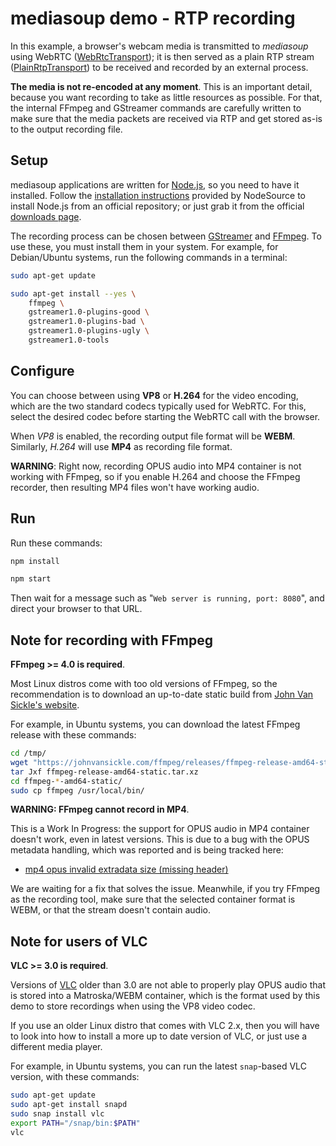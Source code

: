 mediasoup demo - RTP recording
==============================

In this example, a browser's webcam media is transmitted to *mediasoup* using WebRTC ([WebRtcTransport](https://mediasoup.org/documentation/v3/mediasoup/api/#WebRtcTransport)); it is then served as a plain RTP stream ([PlainRtpTransport](https://mediasoup.org/documentation/v3/mediasoup/api/#PlainRtpTransport)) to be received and recorded by an external process.

**The media is not re-encoded at any moment**. This is an important detail, because you want recording to take as little resources as possible. For that, the internal FFmpeg and GStreamer commands are carefully written to make sure that the media packets are received via RTP and get stored as-is to the output recording file.



Setup
-----

mediasoup applications are written for [Node.js](https://nodejs.org/), so you need to have it installed. Follow the [installation instructions](https://github.com/nodesource/distributions/blob/master/README.md) provided by NodeSource to install Node.js from an official repository; or just grab it from the official [downloads page](https://nodejs.org/en/download/).

The recording process can be chosen between [GStreamer](https://gstreamer.freedesktop.org/) and [FFmpeg](https://ffmpeg.org/). To use these, you must install them in your system. For example, for Debian/Ubuntu systems, run the following commands in a terminal:

```sh
sudo apt-get update

sudo apt-get install --yes \
    ffmpeg \
    gstreamer1.0-plugins-good \
    gstreamer1.0-plugins-bad \
    gstreamer1.0-plugins-ugly \
    gstreamer1.0-tools
```



Configure
---------

You can choose between using **VP8** or **H.264** for the video encoding, which are the two standard codecs typically used for WebRTC. For this, select the desired codec before starting the WebRTC call with the browser.

When *VP8* is enabled, the recording output file format will be **WEBM**. Similarly, *H.264* will use **MP4** as recording file format.

**WARNING**: Right now, recording OPUS audio into MP4 container is not working with FFmpeg, so if you enable H.264 and choose the FFmpeg recorder, then resulting MP4 files won't have working audio.



Run
---

Run these commands:

```sh
npm install

npm start
```

Then wait for a message such as "`Web server is running, port: 8080`", and direct your browser to that URL.



Note for recording with FFmpeg
------------------------------

**FFmpeg >= 4.0 is required**.

Most Linux distros come with too old versions of FFmpeg, so the recommendation is to download an up-to-date static build from [John Van Sickle's website](https://www.johnvansickle.com/ffmpeg/).

For example, in Ubuntu systems, you can download the latest FFmpeg release with these commands:

```sh
cd /tmp/
wget "https://johnvansickle.com/ffmpeg/releases/ffmpeg-release-amd64-static.tar.xz"
tar Jxf ffmpeg-release-amd64-static.tar.xz
cd ffmpeg-*-amd64-static/
sudo cp ffmpeg /usr/local/bin/
```



**WARNING: FFmpeg cannot record in MP4**.

This is a Work In Progress: the support for OPUS audio in MP4 container doesn't work, even in latest versions. This is due to a bug with the OPUS metadata handling, which was reported and is being tracked here:

* [mp4 opus invalid extradata size (missing header)](http://ffmpeg.org/pipermail/ffmpeg-user/2019-September/045274.html)

We are waiting for a fix that solves the issue. Meanwhile, if you try FFmpeg as the recording tool, make sure that the selected container format is WEBM, or that the stream doesn't contain audio.



Note for users of VLC
---------------------

**VLC >= 3.0 is required**.

Versions of [VLC](https://www.videolan.org/vlc/index.html) older than 3.0 are not able to properly play OPUS audio that is stored into a Matroska/WEBM container, which is the format used by this demo to store recordings when using the VP8 video codec.

If you use an older Linux distro that comes with VLC 2.x, then you will have to look into how to install a more up to date version of VLC, or just use a different media player.

For example, in Ubuntu systems, you can run the latest `snap`-based VLC version, with these commands:

```sh
sudo apt-get update
sudo apt-get install snapd
sudo snap install vlc
export PATH="/snap/bin:$PATH"
vlc
```
